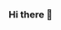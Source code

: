 ### Hi there 👋

<!--
**jraval/jraval** is a ✨ _special_ ✨ repository because its `README.md` (this file) appears on your GitHub profile.

Here are some ideas to get you started:

- 🔭 I’m currently working on Scribble Stadium
- 🌱 I’m currently learning Tesseract model and Python
- 👯 I’m looking to collaborate on Python
- 🤔 I’m looking for help with Python
- 💬 Ask me about Anything
- 📫 How to reach me: 
- 😄 Pronouns: he/him
- ⚡ Fun fact: I'm learning Spanish
-->
